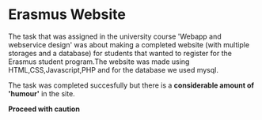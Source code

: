 # Erasmus Website
The task that was assigned in the university course 'Webapp and webservice design' was about making a completed website (with multiple storages and a database) for students that wanted to register for the Erasmus student program.The website was made using HTML,CSS,Javascript,PHP and for the database we used mysql.


The task was completed succesfully but there is a __considerable amount of 'humour'__ in the site.


**Proceed with caution**





